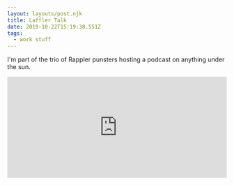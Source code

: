 ```yaml
---
layout: layouts/post.njk
title: Laffler Talk
date: 2019-10-22T15:19:38.551Z
tags:
  - work stuff
---
```

I'm part of the trio of Rappler punsters hosting a podcast on anything under the sun.

<iframe src="https://open.spotify.com/embed-podcast/show/4JtsfsniU6rjkaXr9VB4Wh" width="100%" height="232" frameborder="0" allowtransparency="true" allow="encrypted-media"></iframe>
